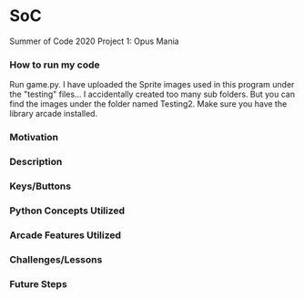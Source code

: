 # SoC
Summer of Code 2020
Project 1: Opus Mania


### **How to run my code**
Run game.py. I have uploaded the Sprite images used in this program under the "testing" files... I accidentally created too many sub folders. But you can find the images under the folder named Testing2. Make sure you have the library arcade installed.


### **Motivation**

### **Description**

### **Keys/Buttons**

### **Python Concepts Utilized**

### **Arcade Features Utilized**

### **Challenges/Lessons**

### **Future Steps**
